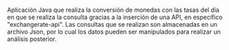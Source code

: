 Aplicación Java que realiza la conversión de monedas con las tasas del día en que se realiza la consulta gracias a la inserción de una API,
en específico "exchangerate-api".
Las consultas que se realizan son almacenadas en un archivo Json, por lo cual los datos pueden ser manipulados para realizar un análisis posterior.
